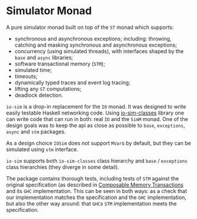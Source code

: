 # Simulator Monad

A pure simulator monad built on top of the `ST` monad which supports:

  * synchronous and asynchronous exceptions; including: throwing, catching and
    masking synchronous and asynchronous exceptions;
  * concurrency (using simulated threads), with interfaces shaped by the
    `base` and `async` libraries;
  * software transactional memory (`STM`);
  * simulated time;
  * timeouts;
  * dynamically typed traces and event log tracing;
  * lifting any `ST` computations;
  * deadlock detection.

`io-sim` is a drop-in replacement for the `IO` monad.  It was designed to write easily
testable Haskell networking code.  Using
[io-sim-classes](https://hackage.haskell.org/package/io-sim-classes) library
one can write code that can run in both: real `IO` and the `SimM` monad.  One
of the design goals was to keep the api as close as possible to `base`,
`exceptions`, `async` and `stm` packages.

As a design choice `IOSim` does not support `MVar`s by default, but they can be
simulated using `stm` interface.

`io-sim` supports both `io-sim-classes` class hierarchy and `base`
/ `exceptions` class hierarchies (they diverge in some detail).


The package contains thorough tests, including tests of `STM` against the original
specification (as described in [Composable Memory
Transactions](https://research.microsoft.com/en-us/um/people/simonpj/papers/stm/stm.pdf)
and its `GHC` implementation.  This can be seen in both ways: as a check that
our implementation matches the specification and the `GHC` implementation, but also
the other way around: that `GHC`s `STM` implementation meets the specification.
